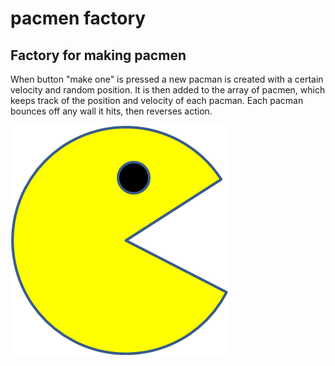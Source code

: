 # pacmen factory
## Factory for making pacmen

When button "make one" is pressed a new pacman is created with a certain velocity and random position. 
It is then added to the array of pacmen, which keeps track of the position and velocity of each pacman.
Each pacman bounces off any wall it hits, then reverses action. 


<img src="PacMan1.png">
